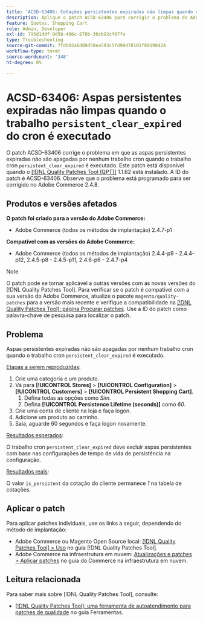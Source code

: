 ```yaml
---
title: 'ACSD-63406: Cotações persistentes expiradas não limpas quando o trabalho persistence_clear_expired cron é executado'
description: Aplique o patch ACSD-63406 para corrigir o problema do Adobe Commerce em que as aspas persistentes expiradas não são apagadas por nenhum trabalho cron quando o trabalho "persistent_clear_expired" cron é executado.
feature: Quotes, Shopping Cart
role: Admin, Developer
exl-id: 795d1ddf-0d5b-406c-870b-36cb92cf07fa
type: Troubleshooting
source-git-commit: 7fdb02a6d89d50ea593c5fd99d78101f89198424
workflow-type: tm+mt
source-wordcount: '348'
ht-degree: 0%

---
```


# ACSD-63406: Aspas persistentes expiradas não limpas quando o trabalho `persistent_clear_expired` do cron é executado

O patch ACSD-63406 corrige o problema em que as aspas persistentes expiradas não são apagadas por nenhum trabalho cron quando o trabalho cron `persistent_clear_expired` é executado. Este patch está disponível quando o [[!DNL Quality Patches Tool (QPT)]](/help/tools/quality-patches-tool/quality-patches-tool-to-self-serve-quality-patches.md) 1.1.62 está instalado. A ID do patch é ACSD-63406. Observe que o problema está programado para ser corrigido no Adobe Commerce 2.4.8.

## Produtos e versões afetados

**O patch foi criado para a versão do Adobe Commerce:**

* Adobe Commerce (todos os métodos de implantação) 2.4.7-p1

**Compatível com as versões do Adobe Commerce:**

* Adobe Commerce (todos os métodos de implantação) 2.4.4-p9 - 2.4.4-p12, 2.4.5-p8 - 2.4.5-p11, 2.4.6-p6 - 2.4.7-p4

>[!NOTE]
>
>O patch pode se tornar aplicável a outras versões com as novas versões do [!DNL Quality Patches Tool]. Para verificar se o patch é compatível com a sua versão do Adobe Commerce, atualize o pacote `magento/quality-patches` para a versão mais recente e verifique a compatibilidade na [[!DNL Quality Patches Tool]: página Procurar patches](https://experienceleague.adobe.com/tools/commerce-quality-patches/index.html). Use a ID do patch como palavra-chave de pesquisa para localizar o patch.

## Problema

Aspas persistentes expiradas não são apagadas por nenhum trabalho cron quando o trabalho cron `persistent_clear_expired` é executado.

<u>Etapas a serem reproduzidas</u>:

1. Crie uma categoria e um produto.
1. Vá para **[!UICONTROL Stores]** > **[!UICONTROL Configuration]** > **[!UICONTROL Customers]** > **[!UICONTROL Persistent Shopping Cart]**.
   1. Defina todas as opções como *Sim*.
   1. Defina **[!UICONTROL Persistence Lifetime (seconds)]** como *60*.
1. Crie uma conta de cliente na loja e faça logon.
1. Adicione um produto ao carrinho.
1. Saia, aguarde 60 segundos e faça logon novamente.

<u>Resultados esperados</u>:

O trabalho cron `persistent_clear_expired` deve excluir aspas persistentes com base nas configurações de tempo de vida de persistência na configuração.

<u>Resultados reais</u>:

O valor `is_persistent` da cotação do cliente permanece *1* na tabela de cotações.

## Aplicar o patch

Para aplicar patches individuais, use os links a seguir, dependendo do método de implantação:

* Adobe Commerce ou Magento Open Source local: [[!DNL Quality Patches Tool] > Uso](/help/tools/quality-patches-tool/usage.md) no guia [!DNL Quality Patches Tool].
* Adobe Commerce na infraestrutura em nuvem: [Atualizações e patches > Aplicar patches](https://experienceleague.adobe.com/docs/commerce-cloud-service/user-guide/develop/upgrade/apply-patches.html) no guia do Commerce na infraestrutura em nuvem.


## Leitura relacionada

Para saber mais sobre [!DNL Quality Patches Tool], consulte:

* [[!DNL Quality Patches Tool]: uma ferramenta de autoatendimento para patches de qualidade](/help/tools/quality-patches-tool/quality-patches-tool-to-self-serve-quality-patches.md) no guia Ferramentas.
